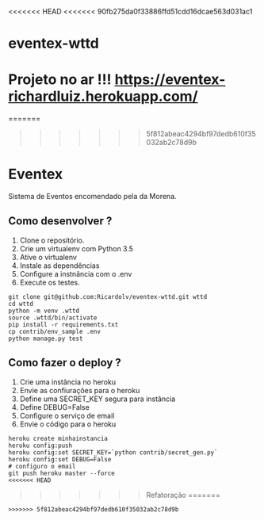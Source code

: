 <<<<<<< HEAD
<<<<<<< 90fb275da0f33886ffd51cdd16dcae563d031ac1
# eventex-wttd

Projeto no ar !!!
https://eventex-richardluiz.herokuapp.com/
=======
=======
>>>>>>> 5f812abeac4294bf97dedb610f35032ab2c78d9b
# Eventex

Sistema de Eventos encomendado pela da Morena.

## Como desenvolver ?

1. Clone o repositório.
2. Crie um virtualenv com Python 3.5
3. Ative o virtualenv
4. Instale as dependências
5. Configure a instnância com o .env
6. Execute os testes.

```console
git clone git@github.com:Ricardolv/eventex-wttd.git wttd
cd wttd
python -m venv .wttd
source .wttd/bin/activate
pip install -r requirements.txt
cp contrib/env_sample .env
python manage.py test
```

## Como fazer o deploy ?

1. Crie uma instância no heroku
2. Envie as confiurações para o heroku 
3. Define uma SECRET_KEY segura para instância
4. Define DEBUG=False
5. Configure o serviço de email
6. Envie o código para o heroku

```console
heroku create minhainstancia
heroku config:push
heroku config:set SECRET_KEY=`python contrib/secret_gen.py`
heroku config:set DEBUG=False
# configuro o email
git push heroku master --force
<<<<<<< HEAD
```
>>>>>>> Refatoração
=======
```
>>>>>>> 5f812abeac4294bf97dedb610f35032ab2c78d9b
